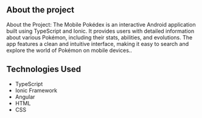 <h2>About the project</h2>
<p>About the Project:
The Mobile Pokédex is an interactive Android application built using TypeScript and Ionic. It provides users with detailed information about various Pokémon, including their stats, abilities, and evolutions. The app features a clean and intuitive interface, making it easy to search and explore the world of Pokémon on mobile devices..</p>

<h2>Technologies Used</h2>
<ul>
  <li>TypeScript</li>
  <li>Ionic Framework</li>
  <li>Angular</li>
  <li>HTML</li>
  <li>CSS</li>
</ul>

